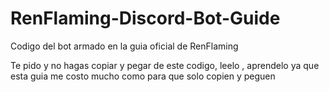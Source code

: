 # RenFlaming-Discord-Bot-Guide
 Codigo del bot armado en la guia oficial de RenFlaming

Te pido y no hagas copiar y pegar de este codigo, leelo , aprendelo ya que esta guia me costo mucho como para que solo copien y peguen
